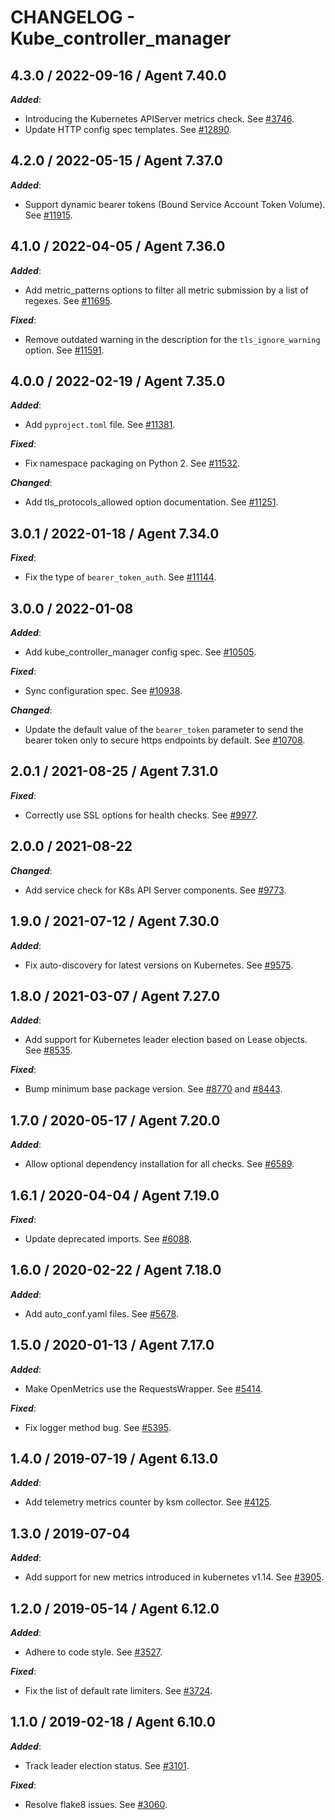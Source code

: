 # CHANGELOG - Kube_controller_manager

## 4.3.0 / 2022-09-16 / Agent 7.40.0

***Added***: 

* Introducing the Kubernetes APIServer metrics check. See [#3746](https://github.com/DataDog/integrations-core/pull/3746).
* Update HTTP config spec templates. See [#12890](https://github.com/DataDog/integrations-core/pull/12890).


## 4.2.0 / 2022-05-15 / Agent 7.37.0

***Added***: 

* Support dynamic bearer tokens (Bound Service Account Token Volume). See [#11915](https://github.com/DataDog/integrations-core/pull/11915).


## 4.1.0 / 2022-04-05 / Agent 7.36.0

***Added***: 

* Add metric_patterns options to filter all metric submission by a list of regexes. See [#11695](https://github.com/DataDog/integrations-core/pull/11695).

***Fixed***: 

* Remove outdated warning in the description for the `tls_ignore_warning` option. See [#11591](https://github.com/DataDog/integrations-core/pull/11591).


## 4.0.0 / 2022-02-19 / Agent 7.35.0

***Added***: 

* Add `pyproject.toml` file. See [#11381](https://github.com/DataDog/integrations-core/pull/11381).

***Fixed***: 

* Fix namespace packaging on Python 2. See [#11532](https://github.com/DataDog/integrations-core/pull/11532).

***Changed***: 

* Add tls_protocols_allowed option documentation. See [#11251](https://github.com/DataDog/integrations-core/pull/11251).


## 3.0.1 / 2022-01-18 / Agent 7.34.0

***Fixed***: 

* Fix the type of `bearer_token_auth`. See [#11144](https://github.com/DataDog/integrations-core/pull/11144).


## 3.0.0 / 2022-01-08

***Added***: 

* Add kube_controller_manager config spec. See [#10505](https://github.com/DataDog/integrations-core/pull/10505).

***Fixed***: 

* Sync configuration spec. See [#10938](https://github.com/DataDog/integrations-core/pull/10938).

***Changed***: 

* Update the default value of the `bearer_token` parameter to send the bearer token only to secure https endpoints by default. See [#10708](https://github.com/DataDog/integrations-core/pull/10708).


## 2.0.1 / 2021-08-25 / Agent 7.31.0

***Fixed***: 

* Correctly use SSL options for health checks. See [#9977](https://github.com/DataDog/integrations-core/pull/9977).


## 2.0.0 / 2021-08-22

***Changed***: 

* Add service check for K8s API Server components. See [#9773](https://github.com/DataDog/integrations-core/pull/9773).


## 1.9.0 / 2021-07-12 / Agent 7.30.0

***Added***: 

* Fix auto-discovery for latest versions on Kubernetes. See [#9575](https://github.com/DataDog/integrations-core/pull/9575).


## 1.8.0 / 2021-03-07 / Agent 7.27.0

***Added***: 

* Add support for Kubernetes leader election based on Lease objects. See [#8535](https://github.com/DataDog/integrations-core/pull/8535).

***Fixed***: 

* Bump minimum base package version. See [#8770](https://github.com/DataDog/integrations-core/pull/8770) and [#8443](https://github.com/DataDog/integrations-core/pull/8443).


## 1.7.0 / 2020-05-17 / Agent 7.20.0

***Added***: 

* Allow optional dependency installation for all checks. See [#6589](https://github.com/DataDog/integrations-core/pull/6589).


## 1.6.1 / 2020-04-04 / Agent 7.19.0

***Fixed***: 

* Update deprecated imports. See [#6088](https://github.com/DataDog/integrations-core/pull/6088).


## 1.6.0 / 2020-02-22 / Agent 7.18.0

***Added***: 

* Add auto_conf.yaml files. See [#5678](https://github.com/DataDog/integrations-core/pull/5678).


## 1.5.0 / 2020-01-13 / Agent 7.17.0

***Added***: 

* Make OpenMetrics use the RequestsWrapper. See [#5414](https://github.com/DataDog/integrations-core/pull/5414).

***Fixed***: 

* Fix logger method bug. See [#5395](https://github.com/DataDog/integrations-core/pull/5395).


## 1.4.0 / 2019-07-19 / Agent 6.13.0

***Added***: 

* Add telemetry metrics counter by ksm collector. See [#4125](https://github.com/DataDog/integrations-core/pull/4125).


## 1.3.0 / 2019-07-04

***Added***: 

* Add support for new metrics introduced in kubernetes v1.14. See [#3905](https://github.com/DataDog/integrations-core/pull/3905).


## 1.2.0 / 2019-05-14 / Agent 6.12.0

***Added***: 

* Adhere to code style. See [#3527](https://github.com/DataDog/integrations-core/pull/3527).

***Fixed***: 

* Fix the list of default rate limiters. See [#3724](https://github.com/DataDog/integrations-core/pull/3724).


## 1.1.0 / 2019-02-18 / Agent 6.10.0

***Added***: 

* Track leader election status. See [#3101](https://github.com/DataDog/integrations-core/pull/3101).

***Fixed***: 

* Resolve flake8 issues. See [#3060](https://github.com/DataDog/integrations-core/pull/3060).

